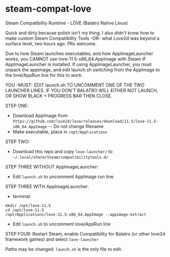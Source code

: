 # steam-compat-love
Steam Compatibility Runtime - LÖVE (Balatro Native Linux)

Quick and dirty because polish isn't my thing. I also didn't know how to make custom Steam Compatibility Tools -OR- what Love2d was beyond a surface level, two hours ago. PRs welcome.

Due to how Steam launches executables, and how AppImageLauncher works, you CANNOT use love-11.5-x86_64.AppImage with Steam IF AppImageLauncher is installed.
If using AppImageLauncher, you must unpack the appimage, and edit launch.sh switching from the AppImage to the love/AppRun line for this to work.


YOU -MUST- EDIT launch.sh TO UNCOMMENT ONE OF THE TWO LAUNCHER LINES. IF YOU DON'T BALATRO WILL EITHER NOT LAUNCH, OR SHOW BLACK + PROGRESS BAR THEN CLOSE.


STEP ONE:
- Download AppImage from `https://github.com/love2d/love/releases/download/11.5/love-11.5-x86_64.AppImage`
-- Do not change filename
- Make executable, place in `/opt/Applications`

STEP TWO:
- Download this repo and copy `love-launcher/` to `~/.local/share/Steam/compatibilitytools.d/`

STEP THREE WITHOUT AppImageLauncher:
- Edit `launch.sh` to uncomment AppImage run line.


STEP THREE WITH AppImageLauncher:
- terminal:
```
mkdir /opt/love-11.5
cd /opt/love-11.5
/opt/Applications/love-11.5-x86_64.AppImage --appimage-extract
```
- Edit `launch.sh` to uncomment love/AppRun line

STEP FOUR:
Restart Steam, enable Compatibility for Balatro (or other love2d framework games) and select `love-launcher`


Paths may be changed. `launch.sh` is the only file to edit.
